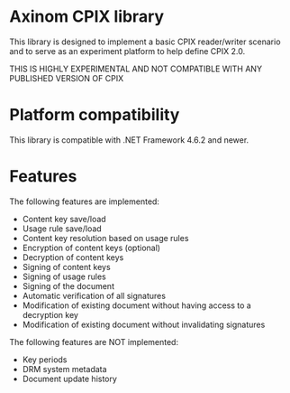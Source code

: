 Axinom CPIX library
===================

This library is designed to implement a basic CPIX reader/writer scenario and to serve as an experiment platform to help define CPIX 2.0.

THIS IS HIGHLY EXPERIMENTAL AND NOT COMPATIBLE WITH ANY PUBLISHED VERSION OF CPIX

Platform compatibility
======================

This library is compatible with .NET Framework 4.6.2 and newer.

Features
========

The following features are implemented:

* Content key save/load
* Usage rule save/load
* Content key resolution based on usage rules
* Encryption of content keys (optional)
* Decryption of content keys
* Signing of content keys
* Signing of usage rules
* Signing of the document
* Automatic verification of all signatures
* Modification of existing document without having access to a decryption key
* Modification of existing document without invalidating signatures

The following features are NOT implemented:

* Key periods
* DRM system metadata
* Document update history